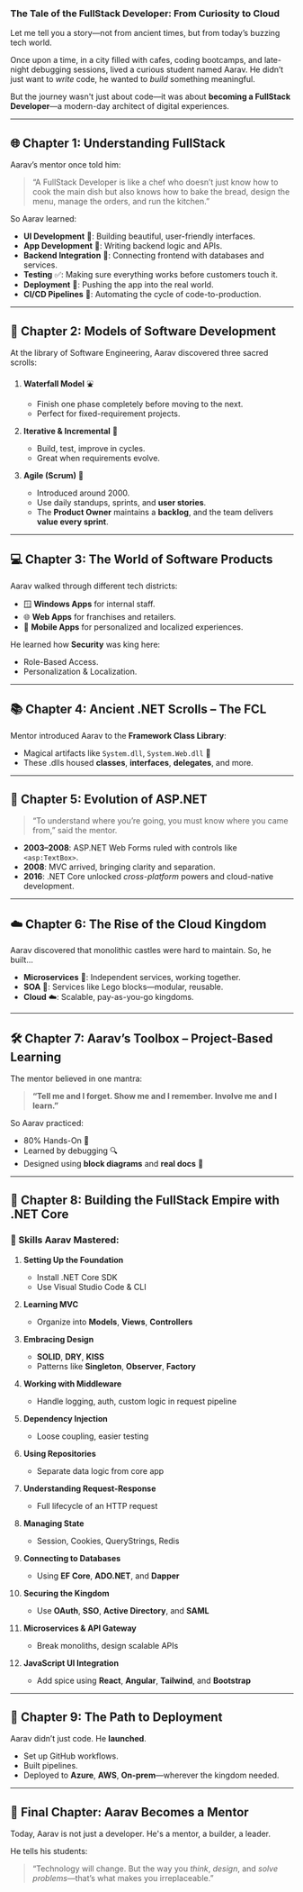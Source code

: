 ###   **The Tale of the FullStack Developer: From Curiosity to Cloud**

Let me tell you a story—not from ancient times, but from today’s buzzing tech world.

Once upon a time, in a city filled with cafes, coding bootcamps, and late-night debugging sessions, lived a curious student named Aarav. He didn’t just want to *write* code, he wanted to *build* something meaningful.

But the journey wasn't just about code—it was about **becoming a FullStack Developer**—a modern-day architect of digital experiences.

---

## 🌐 Chapter 1: Understanding FullStack

Aarav’s mentor once told him:

> “A FullStack Developer is like a chef who doesn’t just know how to cook the main dish but also knows how to bake the bread, design the menu, manage the orders, and run the kitchen.”

So Aarav learned:

* **UI Development** 🍱: Building beautiful, user-friendly interfaces.
* **App Development** 🔧: Writing backend logic and APIs.
* **Backend Integration** 🔗: Connecting frontend with databases and services.
* **Testing** ✅: Making sure everything works before customers touch it.
* **Deployment** 🚀: Pushing the app into the real world.
* **CI/CD Pipelines** 🔄: Automating the cycle of code-to-production.

---

## 🔄 Chapter 2: Models of Software Development

At the library of Software Engineering, Aarav discovered three sacred scrolls:

1. **Waterfall Model** ⛲

   * Finish one phase completely before moving to the next.
   * Perfect for fixed-requirement projects.

2. **Iterative & Incremental** 🔁

   * Build, test, improve in cycles.
   * Great when requirements evolve.

3. **Agile (Scrum)** 🧩

   * Introduced around 2000.
   * Use daily standups, sprints, and **user stories**.
   * The **Product Owner** maintains a **backlog**, and the team delivers **value every sprint**.

---

## 💻 Chapter 3: The World of Software Products

Aarav walked through different tech districts:

* 🪟 **Windows Apps** for internal staff.
* 🌐 **Web Apps** for franchises and retailers.
* 📱 **Mobile Apps** for personalized and localized experiences.

He learned how **Security** was king here:

* Role-Based Access.
* Personalization & Localization.

---

## 📚 Chapter 4: Ancient .NET Scrolls – The FCL

Mentor introduced Aarav to the **Framework Class Library**:

* Magical artifacts like `System.dll`, `System.Web.dll` 🌟
* These .dlls housed **classes**, **interfaces**, **delegates**, and more.

---

## 🧱 Chapter 5: Evolution of ASP.NET

> “To understand where you’re going, you must know where you came from,” said the mentor.

* **2003–2008**: ASP.NET Web Forms ruled with controls like `<asp:TextBox>`.
* **2008**: MVC arrived, bringing clarity and separation.
* **2016**: .NET Core unlocked *cross-platform* powers and cloud-native development.

---

## ☁️ Chapter 6: The Rise of the Cloud Kingdom

Aarav discovered that monolithic castles were hard to maintain. So, he built...

* **Microservices** 🧩: Independent services, working together.
* **SOA** 🧱: Services like Lego blocks—modular, reusable.
* **Cloud** ☁️: Scalable, pay-as-you-go kingdoms.

---

## 🛠️ Chapter 7: Aarav’s Toolbox – Project-Based Learning

The mentor believed in one mantra:

> **“Tell me and I forget. Show me and I remember. Involve me and I learn.”**

So Aarav practiced:

* 80% Hands-On 🧪
* Learned by debugging 🔍
* Designed using **block diagrams** and **real docs** 📄

---

## 🚧 Chapter 8: Building the FullStack Empire with .NET Core

### 🔨 Skills Aarav Mastered:

1. **Setting Up the Foundation**

   * Install .NET Core SDK
   * Use Visual Studio Code & CLI

2. **Learning MVC**

   * Organize into **Models**, **Views**, **Controllers**

3. **Embracing Design**

   * **SOLID**, **DRY**, **KISS**
   * Patterns like **Singleton**, **Observer**, **Factory**

4. **Working with Middleware**

   * Handle logging, auth, custom logic in request pipeline

5. **Dependency Injection**

   * Loose coupling, easier testing

6. **Using Repositories**

   * Separate data logic from core app

7. **Understanding Request-Response**

   * Full lifecycle of an HTTP request

8. **Managing State**

   * Session, Cookies, QueryStrings, Redis

9. **Connecting to Databases**

   * Using **EF Core**, **ADO.NET**, and **Dapper**

10. **Securing the Kingdom**

    * Use **OAuth**, **SSO**, **Active Directory**, and **SAML**

11. **Microservices & API Gateway**

    * Break monoliths, design scalable APIs

12. **JavaScript UI Integration**

    * Add spice using **React**, **Angular**, **Tailwind**, and **Bootstrap**

---

## 🏁 Chapter 9: The Path to Deployment

Aarav didn’t just code. He **launched**.

* Set up GitHub workflows.
* Built pipelines.
* Deployed to **Azure**, **AWS**, **On-prem**—wherever the kingdom needed.

---

## 📌 Final Chapter: Aarav Becomes a Mentor

Today, Aarav is not just a developer. He's a mentor, a builder, a leader.

He tells his students:

> “Technology will change. But the way you *think*, *design*, and *solve problems*—that’s what makes you irreplaceable.”

 